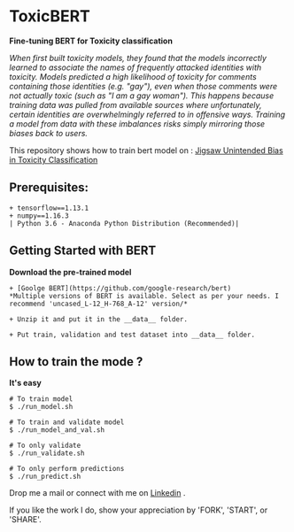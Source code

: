 # ToxicBERT

**Fine-tuning BERT for Toxicity classification**

*When first built toxicity models, they found that the models incorrectly learned to associate the names of frequently attacked identities with toxicity. Models predicted a high likelihood of toxicity for comments containing those identities (e.g. "gay"), even when those comments were not actually toxic (such as "I am a gay woman"). This happens because training data was pulled from available sources where unfortunately, certain identities are overwhelmingly referred to in offensive ways. Training a model from data with these imbalances risks simply mirroring those biases back to users.*

This repository shows how to train bert model on : [Jigsaw Unintended Bias in Toxicity Classification](https://www.kaggle.com/c/jigsaw-unintended-bias-in-toxicity-classification)

## Prerequisites:
    + tensorflow==1.13.1
    + numpy==1.16.3
    | Python 3.6 - Anaconda Python Distribution (Recommended)|

## Getting Started with BERT
**Download the pre-trained model**
```
+ [Goolge BERT](https://github.com/google-research/bert)
*Multiple versions of BERT is available. Select as per your needs. I recommend 'uncased_L-12_H-768_A-12' version/*

+ Unzip it and put it in the __data__ folder.

+ Put train, validation and test dataset into __data__ folder.
```

## How to train the mode ?
**It's easy**
```
# To train model
$ ./run_model.sh

# To train and validate model
$ ./run_model_and_val.sh

# To only validate
$ ./run_validate.sh

# To only perform predictions
$ ./run_predict.sh
```


Drop me a mail or connect with me on [Linkedin](https://linkedin.com/in/kumar-nityan-suman/) .

If you like the work I do, show your appreciation by 'FORK', 'START', or 'SHARE'.